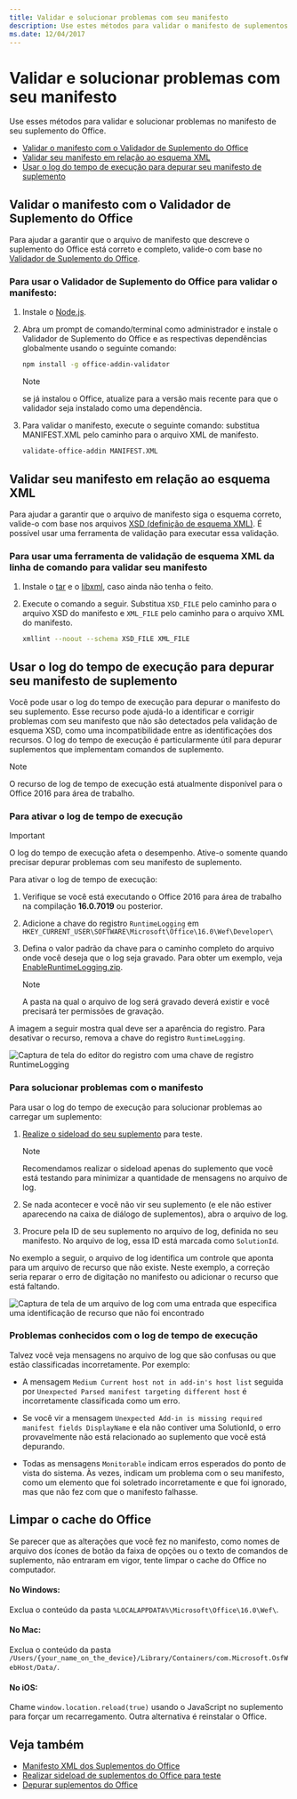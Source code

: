 ```yaml
---
title: Validar e solucionar problemas com seu manifesto
description: Use estes métodos para validar o manifesto de suplementos do Office
ms.date: 12/04/2017
---
```


# <a name="validate-and-troubleshoot-issues-with-your-manifest"></a>Validar e solucionar problemas com seu manifesto

Use esses métodos para validar e solucionar problemas no manifesto de seu suplemento do Office. 

- [Validar o manifesto com o Validador de Suplemento do Office](#validate-your-manifest-with-the-office-add-in-validator)   
- [Validar seu manifesto em relação ao esquema XML](#validate-your-manifest-against-the-xml-schema)
- [Usar o log do tempo de execução para depurar seu manifesto de suplemento](#use-runtime-logging-to-debug-your-add-in-manifest)


## <a name="validate-your-manifest-with-the-office-add-in-validator"></a>Validar o manifesto com o Validador de Suplemento do Office

Para ajudar a garantir que o arquivo de manifesto que descreve o suplemento do Office está correto e completo, valide-o com base no [Validador de Suplemento do Office](https://github.com/OfficeDev/office-addin-validator).

### <a name="to-use-the-office-add-in-validator-to-validate-your-manifest"></a>Para usar o Validador de Suplemento do Office para validar o manifesto:

1. Instale o [Node.js](https://nodejs.org/download/). 

2. Abra um prompt de comando/terminal como administrador e instale o Validador de Suplemento do Office e as respectivas dependências globalmente usando o seguinte comando:

    ```bash
    npm install -g office-addin-validator
    ```
    
    > [!NOTE]
    > se já instalou o Office, atualize para a versão mais recente para que o validador seja instalado como uma dependência.

3. Para validar o manifesto, execute o seguinte comando: substitua MANIFEST.XML pelo caminho para o arquivo XML de manifesto.

    ```bash
    validate-office-addin MANIFEST.XML
    ```

## <a name="validate-your-manifest-against-the-xml-schema"></a>Validar seu manifesto em relação ao esquema XML

Para ajudar a garantir que o arquivo de manifesto siga o esquema correto, valide-o com base nos arquivos [XSD (definição de esquema XML)](https://github.com/OfficeDev/office-js-docs-pr/tree/master/docs/overview/schemas). É possível usar uma ferramenta de validação para executar essa validação. 

### <a name="to-use-a-command-line-xml-schema-validation-tool-to-validate-your-manifest"></a>Para usar uma ferramenta de validação de esquema XML da linha de comando para validar seu manifesto

1.  Instale o [tar](https://www.gnu.org/software/tar/) e o [libxml](http://xmlsoft.org/FAQ.html), caso ainda não tenha o feito.

2.  Execute o comando a seguir. Substitua `XSD_FILE` pelo caminho para o arquivo XSD do manifesto e `XML_FILE` pelo caminho para o arquivo XML do manifesto.
    
    ```bash
    xmllint --noout --schema XSD_FILE XML_FILE
    ```

## <a name="use-runtime-logging-to-debug-your-add-in-manifest"></a>Usar o log do tempo de execução para depurar seu manifesto de suplemento

Você pode usar o log do tempo de execução para depurar o manifesto do seu suplemento. Esse recurso pode ajudá-lo a identificar e corrigir problemas com seu manifesto que não são detectados pela validação de esquema XSD, como uma incompatibilidade entre as identificações dos recursos. O log do tempo de execução é particularmente útil para depurar suplementos que implementam comandos de suplemento.  

> [!NOTE]
> O recurso de log de tempo de execução está atualmente disponível para o Office 2016 para área de trabalho.

### <a name="to-turn-on-runtime-logging"></a>Para ativar o log de tempo de execução

> [!IMPORTANT]
> O log do tempo de execução afeta o desempenho. Ative-o somente quando precisar depurar problemas com seu manifesto de suplemento.

Para ativar o log de tempo de execução:

1. Verifique se você está executando o Office 2016 para área de trabalho na compilação **16.0.7019** ou posterior. 

2. Adicione a chave do registro `RuntimeLogging` em `HKEY_CURRENT_USER\SOFTWARE\Microsoft\Office\16.0\Wef\Developer\` 

3. Defina o valor padrão da chave para o caminho completo do arquivo onde você deseja que o log seja gravado. Para obter um exemplo, veja [EnableRuntimeLogging.zip](https://github.com/OfficeDev/Office-Add-in-Commands-Samples/raw/master/Tools/RuntimeLogging/EnableRuntimeLogging.zip). 

    > [!NOTE]
    > A pasta na qual o arquivo de log será gravado deverá existir e você precisará ter permissões de gravação. 
 
A imagem a seguir mostra qual deve ser a aparência do registro. Para desativar o recurso, remova a chave do registro `RuntimeLogging`. 

![Captura de tela do editor do registro com uma chave de registro RuntimeLogging](http://i.imgur.com/Sa9TyI6.png)


### <a name="to-troubleshoot-issues-with-your-manifest"></a>Para solucionar problemas com o manifesto

Para usar o log do tempo de execução para solucionar problemas ao carregar um suplemento:
 
1. [Realize o sideload do seu suplemento](sideload-office-add-ins-for-testing.md) para teste. 

    > [!NOTE]
    > Recomendamos realizar o sideload apenas do suplemento que você está testando para minimizar a quantidade de mensagens no arquivo de log.

2. Se nada acontecer e você não vir seu suplemento (e ele não estiver aparecendo na caixa de diálogo de suplementos), abra o arquivo de log.

3. Procure pela ID de seu suplemento no arquivo de log, definida no seu manifesto. No arquivo de log, essa ID está marcada como `SolutionId`. 

No exemplo a seguir, o arquivo de log identifica um controle que aponta para um arquivo de recurso que não existe. Neste exemplo, a correção seria reparar o erro de digitação no manifesto ou adicionar o recurso que está faltando.

![Captura de tela de um arquivo de log com uma entrada que especifica uma identificação de recurso que não foi encontrado](http://i.imgur.com/f8bouLA.png) 

### <a name="known-issues-with-runtime-logging"></a>Problemas conhecidos com o log de tempo de execução

Talvez você veja mensagens no arquivo de log que são confusas ou que estão classificadas incorretamente. Por exemplo:

- A mensagem `Medium Current host not in add-in's host list` seguida por `Unexpected Parsed manifest targeting different host` é incorretamente classificada como um erro.

- Se você vir a mensagem `Unexpected Add-in is missing required manifest fields DisplayName` e ela não contiver uma SolutionId, o erro provavelmente não está relacionado ao suplemento que você está depurando. 

- Todas as mensagens `Monitorable` indicam erros esperados do ponto de vista do sistema. Às vezes, indicam um problema com o seu manifesto, como um elemento que foi soletrado incorretamente e que foi ignorado, mas que não fez com que o manifesto falhasse. 

## <a name="clear-the-office-cache"></a>Limpar o cache do Office

Se parecer que as alterações que você fez no manifesto, como nomes de arquivo dos ícones de botão da faixa de opções ou o texto de comandos de suplemento, não entraram em vigor, tente limpar o cache do Office no computador. 

#### <a name="for-windows"></a>No Windows:
Exclua o conteúdo da pasta `%LOCALAPPDATA%\Microsoft\Office\16.0\Wef\`.

#### <a name="for-mac"></a>No Mac:
Exclua o conteúdo da pasta `/Users/{your_name_on_the_device}/Library/Containers/com.Microsoft.OsfWebHost/Data/`.

#### <a name="for-ios"></a>No iOS:
Chame `window.location.reload(true)` usando o JavaScript no suplemento para forçar um recarregamento. Outra alternativa é reinstalar o Office.

## <a name="see-also"></a>Veja também

- [Manifesto XML dos Suplementos do Office](../develop/add-in-manifests.md)
- [Realizar sideload de suplementos do Office para teste](sideload-office-add-ins-for-testing.md)
- [Depurar suplementos do Office](debug-add-ins-using-f12-developer-tools-on-windows-10.md)